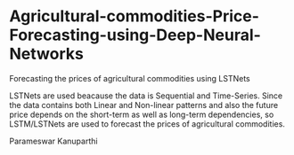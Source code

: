# Agricultural-commodities-Price-Forecasting-using-Deep-Neural-Networks
Forecasting the prices of agricultural commodities using LSTNets

LSTNets are used beacause the data is Sequential and Time-Series.
Since the data contains both Linear and Non-linear patterns and also the future price depends on the short-term as well as long-term dependencies, so LSTM/LSTNets are used to forecast the prices of agricultural commodities.


Parameswar Kanuparthi
